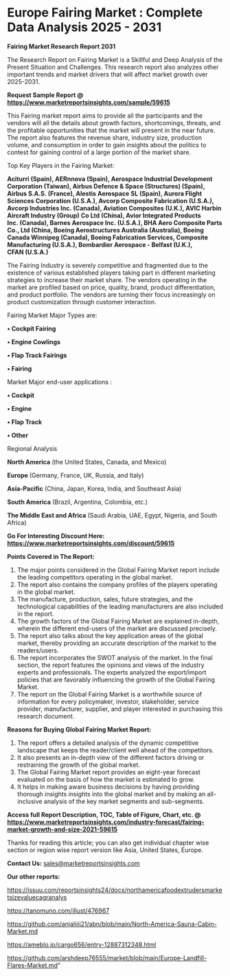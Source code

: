  # Europe Fairing Market : Complete Data Analysis 2025 - 2031

<strong>Fairing Market Research Report 2031</strong>

The Research Report on Fairing Market is a Skillful and Deep Analysis of the Present Situation and Challenges. This research report also analyzes other important trends and market drivers that will affect market growth over 2025-2031.

<strong>Request Sample Report @ <a href=https://www.marketreportsinsights.com/sample/59615>https://www.marketreportsinsights.com/sample/59615</a></strong>

This Fairing market report aims to provide all the participants and the vendors will all the details about growth factors, shortcomings, threats, and the profitable opportunities that the market will present in the near future. The report also features the revenue share, industry size, production volume, and consumption in order to gain insights about the politics to contest for gaining control of a large portion of the market share.

Top Key Players in the Fairing Market:

<strong>Aciturri (Spain), AERnnova (Spain), Aerospace Industrial Development Corporation (Taiwan), Airbus Defence & Space (Structures) (Spain), Airbus S.A.S. (France), Alestis Aerospace SL (Spain), Aurora Flight Sciences Corporation (U.S.A.), Avcorp Composite Fabrication (U.S.A.), Avcorp Industries Inc. (Canada), Aviation Composites (U.K.), AVIC Harbin Aircraft Industry (Group) Co Ltd (China), Avior Integrated Products Inc. (Canada), Barnes Aerospace Inc. (U.S.A.), BHA Aero Composite Parts Co., Ltd (China, Boeing Aerostructures Australia (Australia), Boeing Canada Winnipeg (Canada), Boeing Fabrication Services, Composite Manufacturing (U.S.A.), Bombardier Aerospace - Belfast (U.K.), CFAN (U.S.A.)</strong>

The Fairing Industry is severely competitive and fragmented due to the existence of various established players taking part in different marketing strategies to increase their market share. The vendors operating in the market are profiled based on price, quality, brand, product differentiation, and product portfolio. The vendors are turning their focus increasingly on product customization through customer interaction.

Fairing Market Major Types are:

<strong>• Cockpit Fairing

• Engine Cowlings

• Flap Track Fairings

• Fairing</strong>

Market Major end-user applications :

<strong>• Cockpit

• Engine

• Flap Track

• Other</strong>

Regional Analysis

</u><strong><b>North America</b></strong> (the United States, Canada, and Mexico)

<strong><b>Europe </b></strong>(Germany, France, UK, Russia, and Italy)

<strong><b>Asia-Pacific</b></strong> (China, Japan, Korea, India, and Southeast Asia)

<strong><b>South America</b></strong> (Brazil, Argentina, Colombia, etc.)

<strong><b>The Middle East and Africa</b></strong> (Saudi Arabia, UAE, Egypt, Nigeria, and South Africa)

<strong>Go For Interesting Discount Here: <a href=https://www.marketreportsinsights.com/discount/59615>https://www.marketreportsinsights.com/discount/59615</a></strong>

<strong>Points Covered in The Report:</strong>
<ol>
  <li>The major points considered in the Global Fairing Market report include the leading competitors operating in the global market.</li>
  <li>The report also contains the company profiles of the players operating in the global market.</li>
  <li>The manufacture, production, sales, future strategies, and the technological capabilities of the leading manufacturers are also included in the report.</li>
  <li>The growth factors of the Global Fairing Market are explained in-depth, wherein the different end-users of the market are discussed precisely.</li>
  <li>The report also talks about the key application areas of the global market, thereby providing an accurate description of the market to the readers/users.</li>
  <li>The report incorporates the SWOT analysis of the market. In the final section, the report features the opinions and views of the industry experts and professionals. The experts analyzed the export/import policies that are favorably influencing the growth of the Global Fairing Market.</li>
  <li>The report on the Global Fairing Market is a worthwhile source of information for every policymaker, investor, stakeholder, service provider, manufacturer, supplier, and player interested in purchasing this research document.</li>
</ol>
<strong>Reasons for Buying Global Fairing Market Report:</strong>

<ol>
  <li>The report offers a detailed analysis of the dynamic competitive landscape that keeps the reader/client well ahead of the competitors.</li>
  <li>It also presents an in-depth view of the different factors driving or restraining the growth of the global market.</li>
  <li>The Global Fairing Market report provides an eight-year forecast evaluated on the basis of how the market is estimated to grow.</li>
  <li>It helps in making aware business decisions by having providing thorough insights insights into the global market and by making an all-inclusive analysis of the key market segments and sub-segments.</li>
</ol>
<strong>Access full Report Description, TOC, Table of Figure, Chart, etc. @ <a href=https://www.marketreportsinsights.com/industry-forecast/fairing-market-growth-and-size-2021-59615>https://www.marketreportsinsights.com/industry-forecast/fairing-market-growth-and-size-2021-59615</a></strong>


Thanks for reading this article; you can also get individual chapter wise section or region wise report version like Asia, United States, Europe.

<strong>Contact Us:</strong>
sales@marketreportsinsights.com

<strong>Our other reports:</strong>

<a href=https://issuu.com/reportsinsights24/docs/northamericafoodextrudersmarketsizevaluecagranalys>https://issuu.com/reportsinsights24/docs/northamericafoodextrudersmarketsizevaluecagranalys</a>

<a href=https://tanomuno.com/illust/476967>https://tanomuno.com/illust/476967</a>

<a href=https://github.com/anjaliiii21/abn/blob/main/North-America-Sauna-Cabin-Market.md>https://github.com/anjaliiii21/abn/blob/main/North-America-Sauna-Cabin-Market.md</a>

<a href=https://ameblo.jp/cargo656/entry-12887312348.html>https://ameblo.jp/cargo656/entry-12887312348.html</a>

<a href=https://github.com/arshdeep76555/market/blob/main/Europe-Landfill-Flares-Market.md>https://github.com/arshdeep76555/market/blob/main/Europe-Landfill-Flares-Market.md</a>"

